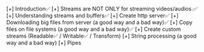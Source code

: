 [+] Introduction✅
[+] Streams are NOT ONLY for streaming videos/audios.✅
[+] Understanding streams and buffers✅
[+] Create http server✅
[+] Downloading big files from server (a good way and a bad way)✅
[+] Copy files on file systems (a good way and a bad way)✅
[+] Create custom streams (Readable✅ / Writable✅ / Transform)
[+] String processing (a good way and a bad way)
[+] Pipes
